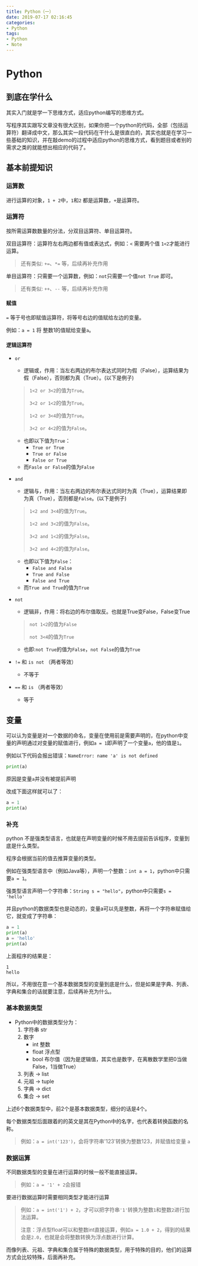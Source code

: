 ```yaml
---
title: Python（一）
date: 2019-07-17 02:16:45
categories:
- Python
tags:
- Python
- Note
---
```

# Python

## 到底在学什么

其实入门就是学一下思维方式，适应python编写的思维方式。

写程序其实跟写文章没有很大区别，如果你把一个python的代码，全部（包括运算符）翻译成中文，那么其实一段代码在干什么是很直白的，其实也就是在学习一些基础的知识，并在敲demo的过程中适应python的思维方式，看到题目或者别的需求之类的就能想出相应的代码了。

## 基本前提知识

### 运算数

进行运算的对象，`1 + 2`中，`1`和`2` 都是运算数，`+`是运算符。

### 运算符

按所需运算数数量的分法，分双目运算符、单目运算符。

双目运算符：运算符左右两边都有值或表达式，例如：`<` 需要两个值 `1<2`才能进行运算。
> 还有类似: `+=`、`*=` 等，后续再补充作用

单目运算符：只需要一个运算数，例如：`not`只需要一个值`not True` 即可。
> 还有类似: `++`、`--` 等，后续再补充作用

#### 赋值

`=` 等于号也即赋值运算符，将等号右边的值赋给左边的变量。

例如：`a = 1` 将 整数1的值赋给变量`a`。

#### 逻辑运算符

* `or` 
  * 逻辑或，作用：当左右两边的布尔表达式同时为假（False），运算结果为假（False），否则都为真（True）。(以下是例子)
  >`1<2 or 3<2`的值为`True`。
  >
  >`3<2 or 1<2`的值为`True`。
  >
  >`1<2 or 3<4`的值为`True`。
  >
  >`3<2 or 4<2`的值为`False`。
  * 也即以下值为`True`：
    * `True or True`
    * `True or False`
    * `False or True`
  * 而`Fasle or False`的值为`False`
* `and`
  * 逻辑与，作用：当左右两边的布尔表达式同时为真（True），运算结果即为真（True），否则都是`False`。(以下是例子)
  >`1<2 and 3<4`的值为`True`。
  >
  >`1<2 and 3<2`的值为`False`。
  >
  >`3<2 and 1<2`的值为`False`。
  >
  >`3<2 and 4<2`的值为`False`。
  * 也即以下值为`False`：
    * `False and False`
    * `True and False`
    * `False and True`
  * 而`True and True`的值为`True`
* `not` 
  * 逻辑非，作用：将右边的布尔值取反。也就是True变False，False变True
  >`not 1<2`的值为`False`
  >
  >`not 3<4`的值为`True`

    * 也即:`not True`的值为`False`，`not False`的值为`True`
* `!=` 和 `is not` （两者等效）
  * 不等于
* `==` 和 `is` （两者等效）
  * 等于

## 变量

可以认为变量是对一个数据的命名，变量在使用前是需要声明的，在python中变量的声明通过对变量的赋值进行，例如`a = 1`即声明了一个变量`a`，他的值是`1`。

例如以下代码会报出错误：`NameError: name 'a' is not defined`

``` python
print(a)
```

原因是变量`a`并没有被提前声明

改成下面这样就可以了：

``` python
a = 1
print(a)
```
### 补充

python 不是强类型语言，也就是在声明变量的时候不用去提前告诉程序，变量到底是什么类型。

程序会根据当前的值去推算变量的类型。

例如在强类型语言中（例如Java等），声明一个整数：`int a = 1`，python中只需要`a = 1`。

强类型语言声明一个字符串：`String s = "hello"`，python中只需要`s = 'hello'`

并且python的数据类型也是动态的，变量a可以先是整数，再将一个字符串赋值给它，就变成了字符串：
``` python
a = 1
print(a)
a = 'hello'
print(a)
```
上面程序的结果是：
```
1
hello
```

所以，不用很在意一个基本数据类型的变量到底是什么，但是如果是字典、列表、字典和集合的话就要注意，后续再补充为什么。

### 基本数据类型

* Python中的数据类型分为：
    1. 字符串 str
    2. 数字 
        * int 整数
        * float 浮点型 
        * bool 布尔值（因为是逻辑值，其实也是数字，在离散数学里把0当做False，1当做True）
    3. 列表 -> list
    4. 元祖 -> tuple
    5. 字典 -> dict
    6. 集合 -> set

上述6个数据类型中，前2个是基本数据类型，细分的话是4个。

每个数据类型后面跟着的的英文是其在Python中的名字，也代表着转换函数的名称。

>例如：`a = int('123')`，会将字符串'123'转换为整数123，并赋值给变量 `a`

### 数据运算

不同数据类型的变量在进行运算的时候一般不能直接运算。

> 例如：`a = '1' + 2`会报错

要进行数据运算时需要相同类型才能进行运算

> 例如：`a = int('1') + 2`，才可以把字符串`'1'`转换为整数`1`和整数`2`进行加法运算。 
> 
>注意：浮点型float可以和整数int直接运算，例如`a = 1.0 + 2`，得到的结果会是`2.0`，也就是会将整数转换为浮点数进行计算。

而像列表、元祖、字典和集合属于特殊的数据类型，用于特殊的目的，他们的运算方式会比较特殊，后面再补充。